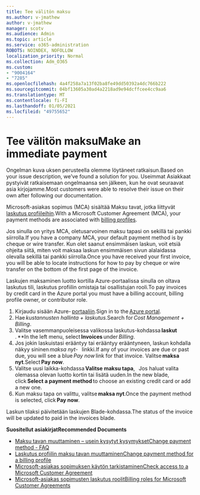 ```yaml
---
title: Tee välitön maksu
ms.author: v-jmathew
author: v-jmathew
manager: scotv
ms.audience: Admin
ms.topic: article
ms.service: o365-administration
ROBOTS: NOINDEX, NOFOLLOW
localization_priority: Normal
ms.collection: Adm_O365
ms.custom:
- "9004164"
- "7285"
ms.openlocfilehash: 4a4f258a7a13f02ba8fe49dd50392a4dc766b222
ms.sourcegitcommit: 04bf13605a30ad4a2218ad9e94dcffcee4cc9aa6
ms.translationtype: MT
ms.contentlocale: fi-FI
ms.lasthandoff: 01/05/2021
ms.locfileid: "49755652"
---
```

# <a name="make-an-immediate-payment"></a><span data-ttu-id="fd0ca-102">Tee välitön maksu</span><span class="sxs-lookup"><span data-stu-id="fd0ca-102">Make an immediate payment</span></span>

<span data-ttu-id="fd0ca-103">Ongelman kuva uksen perusteella olemme löytäneet ratkaisun.</span><span class="sxs-lookup"><span data-stu-id="fd0ca-103">Based on your issue description, we’ve found a solution for you.</span></span> <span data-ttu-id="fd0ca-104">Useimmat Asiakkaat pystyivät ratkaisemaan ongelmaansa sen jälkeen, kun he ovat seuraavat asia kirjojamme.</span><span class="sxs-lookup"><span data-stu-id="fd0ca-104">Most customers were able to resolve their issue on their own after following our documentation.</span></span>

<span data-ttu-id="fd0ca-105">Microsoft-asiakas sopimus (MCA) sisältää Maksu tavat, jotka liittyvät [laskutus profiileihin](https://docs.microsoft.com/azure/billing/billing-how-to-change-credit-card?WT.mc_id=Portal-Microsoft_Azure_Support#change-payment-method-for-a-billing-profile).</span><span class="sxs-lookup"><span data-stu-id="fd0ca-105">With a Microsoft Customer Agreement (MCA), your payment methods are associated with [billing profiles](https://docs.microsoft.com/azure/billing/billing-how-to-change-credit-card?WT.mc_id=Portal-Microsoft_Azure_Support#change-payment-method-for-a-billing-profile).</span></span>

<span data-ttu-id="fd0ca-106">Jos sinulla on yritys MCA, oletusarvoinen maksu tapasi on sekillä tai pankki siirrolla.</span><span class="sxs-lookup"><span data-stu-id="fd0ca-106">If you have a company MCA, your default payment method is by cheque or wire transfer.</span></span> <span data-ttu-id="fd0ca-107">Kun olet saanut ensimmäisen laskun, voit etsiä ohjeita siitä, miten voit maksaa laskun ensimmäisen sivun alalaidassa olevalla sekillä tai pankki siirrolla.</span><span class="sxs-lookup"><span data-stu-id="fd0ca-107">Once you have received your first invoice, you will be able to locate instructions for how to pay by cheque or wire transfer on the bottom of the first page of the invoice.</span></span>

<span data-ttu-id="fd0ca-108">Laskujen maksaminen luotto kortilla Azure-portaalissa sinulla on oltava laskutus tili, laskutus profiilin omistaja tai osallistujan rooli.</span><span class="sxs-lookup"><span data-stu-id="fd0ca-108">To pay invoices by credit card in the Azure portal you must have a billing account, billing profile owner, or contributor role.</span></span>

1. <span data-ttu-id="fd0ca-109">Kirjaudu sisään Azure- [portaaliin](https://portal.azure.com/).</span><span class="sxs-lookup"><span data-stu-id="fd0ca-109">Sign in to the [Azure portal](https://portal.azure.com/).</span></span>
2. <span data-ttu-id="fd0ca-110">Hae *kustannusten hallinta + laskutus*.</span><span class="sxs-lookup"><span data-stu-id="fd0ca-110">Search for *Cost Management + Billing*.</span></span>
3. <span data-ttu-id="fd0ca-111">Valitse vasemmanpuoleisessa valikossa laskutus-kohdassa **laskut**   . \*\*</span><span class="sxs-lookup"><span data-stu-id="fd0ca-111">In the left menu, select **Invoices** under *Billing*.</span></span>
4. <span data-ttu-id="fd0ca-112">Jos jokin laskuistasi erääntyy tai erääntyy erääntyneen, laskun kohdalla näkyy sininen *maksa nyt*-   linkki.</span><span class="sxs-lookup"><span data-stu-id="fd0ca-112">If any of your invoices are due or past due, you will see a blue *Pay now* link for that invoice.</span></span> <span data-ttu-id="fd0ca-113">Valitse **maksa nyt**.</span><span class="sxs-lookup"><span data-stu-id="fd0ca-113">Select **Pay now**.</span></span>
5. <span data-ttu-id="fd0ca-114">Valitse uusi laikka-kohdassa **Valitse maksu tapa**,   Jos haluat valita olemassa olevan luotto kortin tai lisätä uuden.</span><span class="sxs-lookup"><span data-stu-id="fd0ca-114">In the new blade, click **Select a payment method** to choose an existing credit card or add a new one.</span></span>
6. <span data-ttu-id="fd0ca-115">Kun maksu tapa on valittu, valitse **maksa nyt**.</span><span class="sxs-lookup"><span data-stu-id="fd0ca-115">Once the payment method is selected, click **Pay now**.</span></span>

<span data-ttu-id="fd0ca-116">Laskun tilaksi päivitetään laskujen Blade-kohdassa.</span><span class="sxs-lookup"><span data-stu-id="fd0ca-116">The status of the invoice will be updated to paid in the invoices blade.</span></span>

<span data-ttu-id="fd0ca-117">**Suositellut asiakirjat**</span><span class="sxs-lookup"><span data-stu-id="fd0ca-117">**Recommended Documents**</span></span>

- [<span data-ttu-id="fd0ca-118">Maksu tavan muuttaminen – usein kysytyt kysymykset</span><span class="sxs-lookup"><span data-stu-id="fd0ca-118">Change payment method - FAQ</span></span>](https://docs.microsoft.com/azure/billing/billing-how-to-change-credit-card?WT.mc_id=Portal-Microsoft_Azure_Support#frequently-asked-questions)
- [<span data-ttu-id="fd0ca-119">Laskutus profiilin maksu tavan muuttaminen</span><span class="sxs-lookup"><span data-stu-id="fd0ca-119">Change payment method for a billing profile</span></span>](https://docs.microsoft.com/azure/cost-management-billing/manage/change-credit-card?WT.mc_id=Portal-Microsoft_Azure_Support#manage-credit-cards-for-a-microsoft-customer-agreement)
- [<span data-ttu-id="fd0ca-120">Microsoft-asiakas sopimuksen käytön tarkistaminen</span><span class="sxs-lookup"><span data-stu-id="fd0ca-120">Check access to a Microsoft Customer Agreement</span></span>](https://docs.microsoft.com/azure/cost-management-billing/manage/change-credit-card?WT.mc_id=Portal-Microsoft_Azure_Support%22%20%5Cl%20%22manage-credit-cards-for-a-microsoft-customer-agreement%22%20%5Ct%20%22_blank#check-the-type-of-your-account)
- [<span data-ttu-id="fd0ca-121">Microsoft-asiakas sopimusten laskutus roolit</span><span class="sxs-lookup"><span data-stu-id="fd0ca-121">Billing roles for Microsoft Customer Agreements</span></span>](https://docs.microsoft.com/azure/cost-management-billing/manage/understand-mca-roles)
